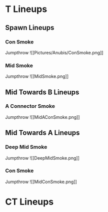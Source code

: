 # T Lineups
## Spawn Lineups
### Con Smoke
Jumpthrow
![[Pictures/Anubis/ConSmoke.png]]
### Mid Smoke
Jumpthrow
![[MidSmoke.png]]
## Mid Towards B Lineups
### A Connector Smoke
Jumpthrow
![[MidAConSmoke.png]]
## Mid Towards A Lineups
### Deep Mid Smoke
Jumpthrow
![[DeepMidSmoke.png]]
### Con Smoke
Jumpthrow
![[MidConSmoke.png]]
# CT Lineups